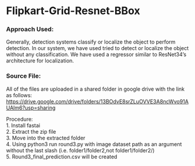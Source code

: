 # Flipkart-Grid-Resnet-BBox

### Approach Used:  
Generally, detection systems classify or localize the object to perform detection. In our system, we have used tried to detect or localize the object without any classification.
We have used a regressor similar to ResNet34’s architecture for localization.


### Source File:  
All of the files are uploaded in a shared folder in google drive with the link as follows:
https://drive.google.com/drive/folders/13BOdvE8srZLuOVVE3A8ncWvo91AUAlm6?usp=sharing

Procedure:  
    1. Install fastai  
    2. Extract the zip file  
    3. Move into the extracted folder  
    4. Using python3 run round3.py with image dataset path as an argument without the last slash (i.e. folder1/folder2,not folder1/folder2/)  
    5. Round3_final_prediction.csv will be created  

